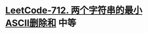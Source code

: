 # [LeetCode-712. 两个字符串的最小ASCII删除和](https://leetcode.cn/problems/minimum-ascii-delete-sum-for-two-strings/) 中等

